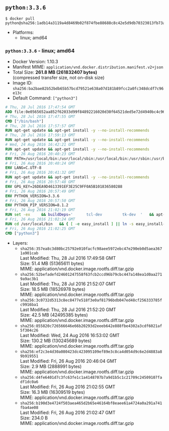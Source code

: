 ## `python:3.3.6`

```console
$ docker pull python@sha256:1adb14a3119a4d8469b02f874fbe88688c8c42e5d9db70323013fb73a0b43a78
```

-	Platforms:
	-	linux; amd64

### `python:3.3.6` - linux; amd64

-	Docker Version: 1.10.3
-	Manifest MIME: `application/vnd.docker.distribution.manifest.v2+json`
-	Total Size: **261.8 MB (261832407 bytes)**  
	(compressed transfer size, not on-disk size)
-	Image ID: `sha256:ba2bae82b52bdb65b57bcd79521e638a07d181b89fcc2a0fc348dcdf7c96e13c`
-	Default Command: `["python3"]`

```dockerfile
# Thu, 28 Jul 2016 17:47:54 GMT
ADD file:0e0565652aa852f62033d99f84892216020d30f64521ded5e72d4940bc4c9697 in /
# Thu, 28 Jul 2016 17:47:55 GMT
CMD ["/bin/bash"]
# Thu, 28 Jul 2016 17:57:57 GMT
RUN apt-get update && apt-get install -y --no-install-recommends 		ca-certificates 		curl 		wget 	&& rm -rf /var/lib/apt/lists/*
# Thu, 28 Jul 2016 17:59:13 GMT
RUN apt-get update && apt-get install -y --no-install-recommends 		bzr 		git 		mercurial 		openssh-client 		subversion 				procps 	&& rm -rf /var/lib/apt/lists/*
# Wed, 24 Aug 2016 16:42:21 GMT
RUN apt-get update && apt-get install -y --no-install-recommends 		autoconf 		automake 		bzip2 		file 		g++ 		gcc 		imagemagick 		libbz2-dev 		libc6-dev 		libcurl4-openssl-dev 		libdb-dev 		libevent-dev 		libffi-dev 		libgeoip-dev 		libglib2.0-dev 		libjpeg-dev 		libkrb5-dev 		liblzma-dev 		libmagickcore-dev 		libmagickwand-dev 		libmysqlclient-dev 		libncurses-dev 		libpng-dev 		libpq-dev 		libreadline-dev 		libsqlite3-dev 		libssl-dev 		libtool 		libwebp-dev 		libxml2-dev 		libxslt-dev 		libyaml-dev 		make 		patch 		xz-utils 		zlib1g-dev 	&& rm -rf /var/lib/apt/lists/*
# Fri, 26 Aug 2016 20:40:23 GMT
ENV PATH=/usr/local/bin:/usr/local/sbin:/usr/local/bin:/usr/sbin:/usr/bin:/sbin:/bin
# Fri, 26 Aug 2016 20:40:24 GMT
ENV LANG=C.UTF-8
# Fri, 26 Aug 2016 20:41:32 GMT
RUN apt-get update && apt-get install -y --no-install-recommends 		tcl 		tk 	&& rm -rf /var/lib/apt/lists/*
# Fri, 26 Aug 2016 20:57:48 GMT
ENV GPG_KEY=26DEA9D4613391EF3E25C9FF0A5B101836580288
# Fri, 26 Aug 2016 20:57:49 GMT
ENV PYTHON_VERSION=3.3.6
# Fri, 26 Aug 2016 20:57:50 GMT
ENV PYTHON_PIP_VERSION=8.1.2
# Fri, 26 Aug 2016 21:02:19 GMT
RUN set -ex 	&& buildDeps=' 		tcl-dev 		tk-dev 	' 	&& apt-get update && apt-get install -y $buildDeps --no-install-recommends && rm -rf /var/lib/apt/lists/* 		&& wget -O python.tar.xz "https://www.python.org/ftp/python/${PYTHON_VERSION%%[a-z]*}/Python-$PYTHON_VERSION.tar.xz" 	&& wget -O python.tar.xz.asc "https://www.python.org/ftp/python/${PYTHON_VERSION%%[a-z]*}/Python-$PYTHON_VERSION.tar.xz.asc" 	&& export GNUPGHOME="$(mktemp -d)" 	&& gpg --keyserver ha.pool.sks-keyservers.net --recv-keys "$GPG_KEY" 	&& gpg --batch --verify python.tar.xz.asc python.tar.xz 	&& rm -r "$GNUPGHOME" python.tar.xz.asc 	&& mkdir -p /usr/src/python 	&& tar -xJC /usr/src/python --strip-components=1 -f python.tar.xz 	&& rm python.tar.xz 		&& cd /usr/src/python 	&& ./configure 		--enable-loadable-sqlite-extensions 		--enable-shared 	&& make -j$(nproc) 	&& make install 	&& ldconfig 		&& if [ ! -e /usr/local/bin/pip3 ]; then : 		&& wget -O /tmp/get-pip.py 'https://bootstrap.pypa.io/get-pip.py' 		&& python3 /tmp/get-pip.py "pip==$PYTHON_PIP_VERSION" 		&& rm /tmp/get-pip.py 	; fi 	&& pip3 install --no-cache-dir --upgrade --force-reinstall "pip==$PYTHON_PIP_VERSION" 	&& [ "$(pip list |tac|tac| awk -F '[ ()]+' '$1 == "pip" { print $2; exit }')" = "$PYTHON_PIP_VERSION" ] 		&& find /usr/local -depth 		\( 			\( -type d -a -name test -o -name tests \) 			-o 			\( -type f -a -name '*.pyc' -o -name '*.pyo' \) 		\) -exec rm -rf '{}' + 	&& apt-get purge -y --auto-remove $buildDeps 	&& rm -rf /usr/src/python ~/.cache
# Fri, 26 Aug 2016 21:02:24 GMT
RUN cd /usr/local/bin 	&& { [ -e easy_install ] || ln -s easy_install-* easy_install; } 	&& ln -s idle3 idle 	&& ln -s pydoc3 pydoc 	&& ln -s python3 python 	&& ln -s python3-config python-config
# Fri, 26 Aug 2016 21:02:25 GMT
CMD ["python3"]
```

-	Layers:
	-	`sha256:357ea8c3d80bc25792e010facfc98aee5972ebc47e290eb0d5aea3671a901cab`  
		Last Modified: Thu, 28 Jul 2016 17:49:58 GMT  
		Size: 51.4 MB (51365611 bytes)  
		MIME: application/vnd.docker.image.rootfs.diff.tar.gzip
	-	`sha256:52befadefd24601247558f63fcb2ccd96b79cbc447a148ea1d0aa2719a9ac3b1`  
		Last Modified: Thu, 28 Jul 2016 21:52:07 GMT  
		Size: 18.5 MB (18526978 bytes)  
		MIME: application/vnd.docker.image.rootfs.diff.tar.gzip
	-	`sha256:3c0732d5313c8ec8477e518f3e0af81796bdb047ed48cf256333785fc9916ba1`  
		Last Modified: Thu, 28 Jul 2016 21:52:20 GMT  
		Size: 42.5 MB (42495385 bytes)  
		MIME: application/vnd.docker.image.rootfs.diff.tar.gzip
	-	`sha256:855820c726566646e66b20293d2eeeb642e888fbe4302a3cdf6021af5f304c26`  
		Last Modified: Wed, 24 Aug 2016 16:53:02 GMT  
		Size: 130.2 MB (130245689 bytes)  
		MIME: application/vnd.docker.image.rootfs.diff.tar.gzip
	-	`sha256:ef2c3e4d30a080423dc423095109ef89e3c8ca4d054d9c6e2d4883a89b919551`  
		Last Modified: Fri, 26 Aug 2016 20:46:04 GMT  
		Size: 2.9 MB (2888991 bytes)  
		MIME: application/vnd.docker.image.rootfs.diff.tar.gzip
	-	`sha256:d4fe6401d7c3fc63fe1c1a4148707b7a9d1b5c1c21709c24509107fadf1dc0a6`  
		Last Modified: Fri, 26 Aug 2016 21:02:55 GMT  
		Size: 16.3 MB (16309519 bytes)  
		MIME: application/vnd.docker.image.rootfs.diff.tar.gzip
	-	`sha256:b190d3e4724f503aea465d2b65e46164bf8eaee61a4724a0a291a741fba4ae08`  
		Last Modified: Fri, 26 Aug 2016 21:02:47 GMT  
		Size: 234.0 B  
		MIME: application/vnd.docker.image.rootfs.diff.tar.gzip
